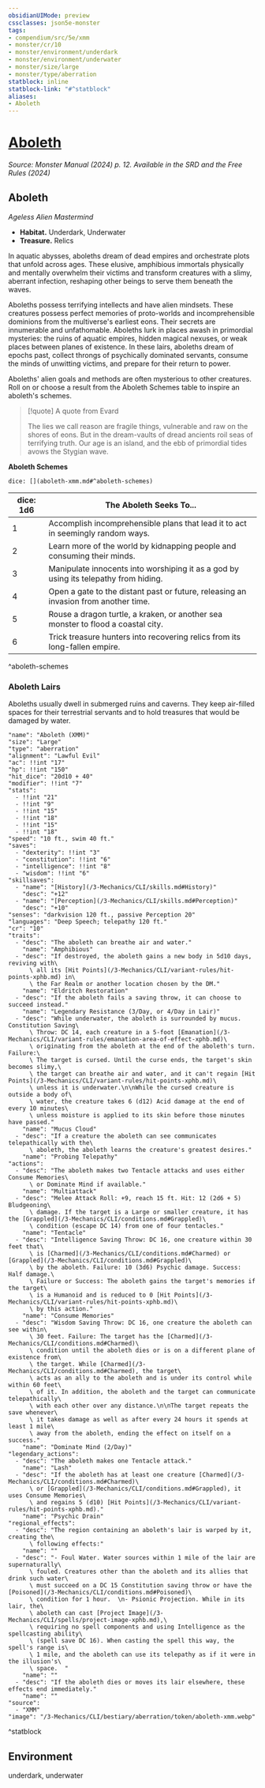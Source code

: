 ```yaml
---
obsidianUIMode: preview
cssclasses: json5e-monster
tags:
- compendium/src/5e/xmm
- monster/cr/10
- monster/environment/underdark
- monster/environment/underwater
- monster/size/large
- monster/type/aberration
statblock: inline
statblock-link: "#^statblock"
aliases:
- Aboleth
---
```

# [Aboleth](3-Mechanics\CLI\bestiary\aberration/aboleth-xmm.md)
*Source: Monster Manual (2024) p. 12. Available in the <span title='Systems Reference Document (5.2)'>SRD</span> and the Free Rules (2024)*  

## Aboleth

*Ageless Alien Mastermind*

- **Habitat.** Underdark, Underwater  
- **Treasure.** Relics  

In aquatic abysses, aboleths dream of dead empires and orchestrate plots that unfold across ages. These elusive, amphibious immortals physically and mentally overwhelm their victims and transform creatures with a slimy, aberrant infection, reshaping other beings to serve them beneath the waves.

Aboleths possess terrifying intellects and have alien mindsets. These creatures possess perfect memories of proto-worlds and incomprehensible dominions from the multiverse's earliest eons. Their secrets are innumerable and unfathomable. Aboleths lurk in places awash in primordial mysteries: the ruins of aquatic empires, hidden magical nexuses, or weak places between planes of existence. In these lairs, aboleths dream of epochs past, collect throngs of psychically dominated servants, consume the minds of unwitting victims, and prepare for their return to power.

Aboleths' alien goals and methods are often mysterious to other creatures. Roll on or choose a result from the Aboleth Schemes table to inspire an aboleth's schemes.

> [!quote] A quote from Evard  
> 
> The lies we call reason are fragile things, vulnerable and raw on the shores of eons. But in the dream-vaults of dread ancients roil seas of terrifying truth. Our age is an island, and the ebb of primordial tides avows the Stygian wave.

**Aboleth Schemes**

`dice: [](aboleth-xmm.md#^aboleth-schemes)`

| dice: 1d6 | The Aboleth Seeks To... |
|-----------|-------------------------|
| 1 | Accomplish incomprehensible plans that lead it to act in seemingly random ways. |
| 2 | Learn more of the world by kidnapping people and consuming their minds. |
| 3 | Manipulate innocents into worshiping it as a god by using its telepathy from hiding. |
| 4 | Open a gate to the distant past or future, releasing an invasion from another time. |
| 5 | Rouse a dragon turtle, a kraken, or another sea monster to flood a coastal city. |
| 6 | Trick treasure hunters into recovering relics from its long-fallen empire. |
^aboleth-schemes

### Aboleth Lairs

Aboleths usually dwell in submerged ruins and caverns. They keep air-filled spaces for their terrestrial servants and to hold treasures that would be damaged by water.

```statblock
"name": "Aboleth (XMM)"
"size": "Large"
"type": "aberration"
"alignment": "Lawful Evil"
"ac": !!int "17"
"hp": !!int "150"
"hit_dice": "20d10 + 40"
"modifier": !!int "7"
"stats":
  - !!int "21"
  - !!int "9"
  - !!int "15"
  - !!int "18"
  - !!int "15"
  - !!int "18"
"speed": "10 ft., swim 40 ft."
"saves":
  - "dexterity": !!int "3"
  - "constitution": !!int "6"
  - "intelligence": !!int "8"
  - "wisdom": !!int "6"
"skillsaves":
  - "name": "[History](/3-Mechanics/CLI/skills.md#History)"
    "desc": "+12"
  - "name": "[Perception](/3-Mechanics/CLI/skills.md#Perception)"
    "desc": "+10"
"senses": "darkvision 120 ft., passive Perception 20"
"languages": "Deep Speech; telepathy 120 ft."
"cr": "10"
"traits":
  - "desc": "The aboleth can breathe air and water."
    "name": "Amphibious"
  - "desc": "If destroyed, the aboleth gains a new body in 5d10 days, reviving with\
      \ all its [Hit Points](/3-Mechanics/CLI/variant-rules/hit-points-xphb.md) in\
      \ the Far Realm or another location chosen by the DM."
    "name": "Eldritch Restoration"
  - "desc": "If the aboleth fails a saving throw, it can choose to succeed instead."
    "name": "Legendary Resistance (3/Day, or 4/Day in Lair)"
  - "desc": "While underwater, the aboleth is surrounded by mucus. Constitution Saving\
      \ Throw: DC 14, each creature in a 5-foot [Emanation](/3-Mechanics/CLI/variant-rules/emanation-area-of-effect-xphb.md)\
      \ originating from the aboleth at the end of the aboleth's turn. Failure:\
      \ The target is cursed. Until the curse ends, the target's skin becomes slimy,\
      \ the target can breathe air and water, and it can't regain [Hit Points](/3-Mechanics/CLI/variant-rules/hit-points-xphb.md)\
      \ unless it is underwater.\n\nWhile the cursed creature is outside a body of\
      \ water, the creature takes 6 (d12) Acid damage at the end of every 10 minutes\
      \ unless moisture is applied to its skin before those minutes have passed."
    "name": "Mucus Cloud"
  - "desc": "If a creature the aboleth can see communicates telepathically with the\
      \ aboleth, the aboleth learns the creature's greatest desires."
    "name": "Probing Telepathy"
"actions":
  - "desc": "The aboleth makes two Tentacle attacks and uses either Consume Memories\
      \ or Dominate Mind if available."
    "name": "Multiattack"
  - "desc": "Melee Attack Roll: +9, reach 15 ft. Hit: 12 (2d6 + 5) Bludgeoning\
      \ damage. If the target is a Large or smaller creature, it has the [Grappled](/3-Mechanics/CLI/conditions.md#Grappled)\
      \ condition (escape DC 14) from one of four tentacles."
    "name": "Tentacle"
  - "desc": "Intelligence Saving Throw: DC 16, one creature within 30 feet that\
      \ is [Charmed](/3-Mechanics/CLI/conditions.md#Charmed) or [Grappled](/3-Mechanics/CLI/conditions.md#Grappled)\
      \ by the aboleth. Failure: 10 (3d6) Psychic damage. Success: Half damage.\
      \ Failure or Success: The aboleth gains the target's memories if the target\
      \ is a Humanoid and is reduced to 0 [Hit Points](/3-Mechanics/CLI/variant-rules/hit-points-xphb.md)\
      \ by this action."
    "name": "Consume Memories"
  - "desc": "Wisdom Saving Throw: DC 16, one creature the aboleth can see within\
      \ 30 feet. Failure: The target has the [Charmed](/3-Mechanics/CLI/conditions.md#Charmed)\
      \ condition until the aboleth dies or is on a different plane of existence from\
      \ the target. While [Charmed](/3-Mechanics/CLI/conditions.md#Charmed), the target\
      \ acts as an ally to the aboleth and is under its control while within 60 feet\
      \ of it. In addition, the aboleth and the target can communicate telepathically\
      \ with each other over any distance.\n\nThe target repeats the save whenever\
      \ it takes damage as well as after every 24 hours it spends at least 1 mile\
      \ away from the aboleth, ending the effect on itself on a success."
    "name": "Dominate Mind (2/Day)"
"legendary_actions":
  - "desc": "The aboleth makes one Tentacle attack."
    "name": "Lash"
  - "desc": "If the aboleth has at least one creature [Charmed](/3-Mechanics/CLI/conditions.md#Charmed)\
      \ or [Grappled](/3-Mechanics/CLI/conditions.md#Grappled), it uses Consume Memories\
      \ and regains 5 (d10) [Hit Points](/3-Mechanics/CLI/variant-rules/hit-points-xphb.md)."
    "name": "Psychic Drain"
"regional_effects":
  - "desc": "The region containing an aboleth's lair is warped by it, creating the\
      \ following effects:"
    "name": ""
  - "desc": "- Foul Water. Water sources within 1 mile of the lair are supernaturally\
      \ fouled. Creatures other than the aboleth and its allies that drink such water\
      \ must succeed on a DC 15 Constitution saving throw or have the [Poisoned](/3-Mechanics/CLI/conditions.md#Poisoned)\
      \ condition for 1 hour.  \n- Psionic Projection. While in its lair, the\
      \ aboleth can cast [Project Image](/3-Mechanics/CLI/spells/project-image-xphb.md),\
      \ requiring no spell components and using Intelligence as the spellcasting ability\
      \ (spell save DC 16). When casting the spell this way, the spell's range is\
      \ 1 mile, and the aboleth can use its telepathy as if it were in the illusion's\
      \ space.  "
    "name": ""
  - "desc": "If the aboleth dies or moves its lair elsewhere, these effects end immediately."
    "name": ""
"source":
  - "XMM"
"image": "/3-Mechanics/CLI/bestiary/aberration/token/aboleth-xmm.webp"
```
^statblock

## Environment

underdark, underwater